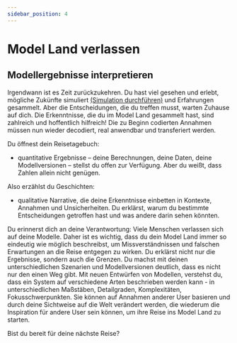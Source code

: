 ```yaml
---
sidebar_position: 4
---
```


# Model Land verlassen

## Modellergebnisse interpretieren

Irgendwann ist es Zeit zurückzukehren. Du hast viel gesehen und erlebt, mögliche Zukünfte simuliert  [(Simulation durchführen)](../Simulation%20durchführen.md) und Erfahrungen gesammelt. Aber die Entscheidungen, die du treffen musst, warten Zuhause auf dich. Die Erkenntnisse, die du im Model Land gesammelt hast, sind zahlreich und hoffentlich hilfreich! Die zu Beginn codierten Annahmen müssen nun wieder decodiert, real anwendbar und transferiert werden. 

Du öffnest dein Reisetagebuch:
- quantitative Ergebnisse – deine Berechnungen, deine Daten, deine Modellversionen – stellst du offen zur Verfügung. Aber du weißt, dass Zahlen allein nicht genügen. 

Also erzählst du Geschichten: 
- qualitative Narrative, die deine Erkenntnisse einbetten in Kontexte, Annahmen und Unsicherheiten. Du erklärst, warum du bestimmte Entscheidungen getroffen hast und was andere darin sehen könnten.

Du erinnerst dich an deine Verantwortung: Viele Menschen verlassen sich auf deine Modelle. Daher ist es wichtig, dass du dein Model Land immer so eindeutig wie möglich beschreibst, um Missverständnissen und falschen Erwartungen an die Reise entgegen zu wirken. Du erklärst nicht nur die Ergebnisse, sondern auch die Grenzen. Du machst mit deinen unterschiedlichen Szenarien und Modellversionen deutlich, dass es nicht nur den einen Weg gibt. Mit neuen Entwürfen von Modellen, verstehst du, dass ein System auf verschiedene Arten beschrieben werden kann - in unterschiedlichen Maßstäben, Detailgraden, Komplexitäten, Fokusschwerpunkten. Sie können auf Annahmen anderer User basieren und durch deine Sichtweise auf die Welt verändert werden, die wiederum die Inspiration für andere User sein können, um ihre Reise ins Model Land zu starten. 

Bist du bereit für deine nächste Reise?

